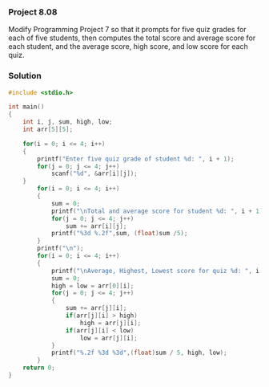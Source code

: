 ### Project 8.08
Modify Programming Project 7 so that it prompts for five quiz grades for each of
five students, then computes the total score and average score for each student,
and the average score, high score, and low score for each quiz.

### Solution

```c
#include <stdio.h>

int main()
{
	int i, j, sum, high, low;
	int arr[5][5];

	for(i = 0; i <= 4; i++)
	{
		printf("Enter five quiz grade of student %d: ", i + 1);
		for(j = 0; j <= 4; j++)
			scanf("%d", &arr[i][j]);
	}
		for(i = 0; i <= 4; i++)
		{
			sum = 0;
			printf("\nTotal and average score for student %d: ", i + 1);
			for(j = 0; j <= 4; j++)
				sum += arr[i][j];
			printf("%3d %.2f",sum, (float)sum /5);
		}
		printf("\n");
		for(i = 0; i <= 4; i++)
		{
			printf("\nAverage, Highest, Lowest score for quiz %d: ", i + 1 );
			sum = 0;
			high = low = arr[0][i];
			for(j = 0; j <= 4; j++)
			{
				sum += arr[j][i];
				if(arr[j][i] > high)
					high = arr[j][i];
				if(arr[j][i] < low)
					low = arr[j][i];
			}
			printf("%.2f %3d %3d",(float)sum / 5, high, low);
		}
	return 0;
}
```
